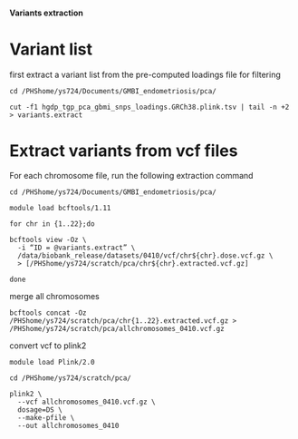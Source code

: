 #### Variants extraction
# Variant list
first extract a variant list from the pre-computed loadings file for filtering
```
cd /PHShome/ys724/Documents/GMBI_endometriosis/pca/

cut -f1 hgdp_tgp_pca_gbmi_snps_loadings.GRCh38.plink.tsv | tail -n +2 > variants.extract
```

# Extract variants from vcf files
For each chromosome file, run the following extraction command
```
cd /PHShome/ys724/Documents/GMBI_endometriosis/pca/

module load bcftools/1.11

for chr in {1..22};do

bcftools view -Oz \
  -i “ID = @variants.extract” \
  /data/biobank_release/datasets/0410/vcf/chr${chr}.dose.vcf.gz \
  > [/PHShome/ys724/scratch/pca/chr${chr}.extracted.vcf.gz]

done
```

merge all chromosomes

```
bcftools concat -Oz /PHShome/ys724/scratch/pca/chr{1..22}.extracted.vcf.gz > /PHShome/ys724/scratch/pca/allchromosomes_0410.vcf.gz
```

convert vcf to plink2 

```
module load Plink/2.0

cd /PHShome/ys724/scratch/pca/

plink2 \
  --vcf allchromosomes_0410.vcf.gz \
  dosage=DS \
  --make-pfile \
  --out allchromosomes_0410

```
